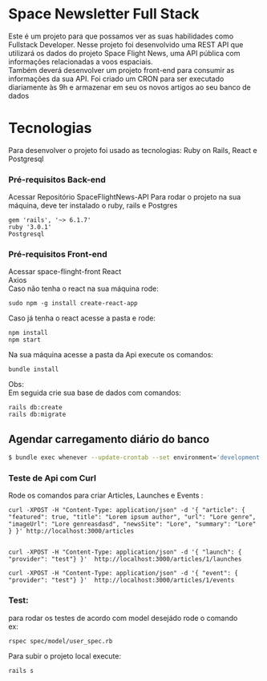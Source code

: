 # Space Newsletter Full Stack


Este é um projeto para que possamos ver as suas habilidades como Fullstack Developer.
Nesse projeto foi desenvolvido uma REST API que utilizará os dados do projeto Space Flight News, uma API pública com informações relacionadas a voos espaciais.<br> Também deverá desenvolver um projeto front-end para consumir as informações da sua API.
Foi criado um CRON para ser executado diariamente às 9h e armazenar em seu os novos artigos ao seu banco de dados

# Tecnologias

Para desenvolver o projeto foi usado as tecnologias: Ruby on Rails, React e Postgresql 

### Pré-requisitos Back-end
Acessar Repositório SpaceFlightNews-API
Para rodar o projeto na sua máquina, deve ter instalado o ruby, rails e Postgres

```
gem 'rails', '~> 6.1.7'
ruby '3.0.1'
Postgresql 
```

### Pré-requisitos Front-end
Acessar space-flinght-front
React<br>
Axios<br>
Caso não tenha o react na sua máquina rode:

```
sudo npm -g install create-react-app
```
Caso já tenha o react acesse a pasta e rode:
```
npm install
npm start
```



Na sua máquina acesse a pasta da Api execute os comandos:
```
bundle install
```

Obs:  
Em seguida crie sua base de dados com comandos:

```
rails db:create
rails db:migrate
```
## Agendar carregamento diário do banco
```bash
$ bundle exec whenever --update-crontab --set environment='development'
```
### Teste de Api com Curl
Rode os comandos para criar Articles, Launches e Events : 

```
curl -XPOST -H "Content-Type: application/json" -d '{ "article": { "featured": true, "title": "Lorem ipsum author", "url": "Lore genre", "imageUrl": "Lore genreasdasd", "newsSite": "Lore", "summary": "Lore" } }' http://localhost:3000/articles


curl -XPOST -H "Content-Type: application/json" -d '{ "launch": { "provider": "test"} }'  http://localhost:3000/articles/1/launches

curl -XPOST -H "Content-Type: application/json" -d '{ "event": { "provider": "test"} }'  http://localhost:3000/articles/1/events

```

### Test:<br>
para rodar os testes de acordo com model desejádo rode o comando<br>
ex:
```
rspec spec/model/user_spec.rb

```

Para subir o projeto local execute:
```
rails s
```

